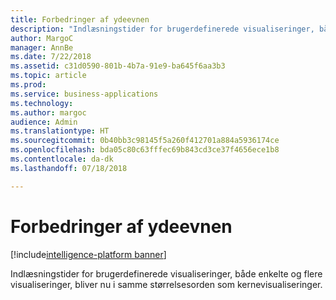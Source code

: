 ```yaml
---
title: Forbedringer af ydeevnen
description: "Indlæsningstider for brugerdefinerede visualiseringer, både enkelte og flere visualiseringer, bliver nu i samme størrelsesorden som kernevisualiseringer."
author: MargoC
manager: AnnBe
ms.date: 7/22/2018
ms.assetid: c31d0590-801b-4b7a-91e9-ba645f6aa3b3
ms.topic: article
ms.prod: 
ms.service: business-applications
ms.technology: 
ms.author: margoc
audience: Admin
ms.translationtype: HT
ms.sourcegitcommit: 0b40bb3c98145f5a260f412701a884a5936174ce
ms.openlocfilehash: bda05c80c63fffec69b843cd3ce37f4656ece1b8
ms.contentlocale: da-dk
ms.lasthandoff: 07/18/2018

---
```

# <a name="performance-improvements"></a>Forbedringer af ydeevnen

[!include[intelligence-platform banner](../../includes/intelligence-platform.md)]



Indlæsningstider for brugerdefinerede visualiseringer, både enkelte og flere visualiseringer, bliver nu i samme størrelsesorden som kernevisualiseringer.

